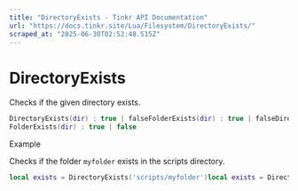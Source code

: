 ```yaml
---
title: "DirectoryExists - Tinkr API Documentation"
url: "https://docs.tinkr.site/Lua/Filesystem/DirectoryExists/"
scraped_at: "2025-06-30T02:52:48.515Z"
---
```


# DirectoryExists

Checks if the given directory exists.

```lua
DirectoryExists(dir) : true | falseFolderExists(dir) : true | falseDirectoryExists(dir) : true | false
FolderExists(dir) : true | false
```

Example

Checks if the folder `myfolder` exists in the scripts directory.

```lua
local exists = DirectoryExists('scripts/myfolder')local exists = DirectoryExists('scripts/myfolder')
```